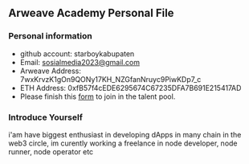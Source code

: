 ## Arweave Academy Personal File

### Personal information

- github account: starboykabupaten
- Email: sosialmedia2023@gmail.com
- Arweave Address: 7wxKrvzK1gOn9QONy17KH_NZGfanNruyc9PiwKDp7_c
- ETH Address: 0xfB57f4cEDE6295674C67235DFA7B691E215417AD
- Please finish this [form](https://docs.google.com/forms/d/e/1FAIpQLSfWA5fIIcBgmRppm3jNz5vmf9Mai_QMVil-2pO4r7YKn_Zhtw/viewform?usp=sf_link) to join in the talent pool.

### Introduce Yourself
 i'am have biggest enthusiast in developing dApps in many chain in the web3 circle, im curently working a freelance in node developer, node runner, node operator etc